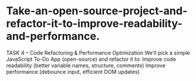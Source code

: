 # Take-an-open-source-project-and-refactor-it-to-improve-readability-and-performance.
TASK 4 – Code Refactoring &amp; Performance Optimization We’ll pick a simple JavaScript To-Do App (open-source) and refactor it to:  Improve code readability (better variable names, structure, comments)  Improve performance (debounce input, efficient DOM updates)
